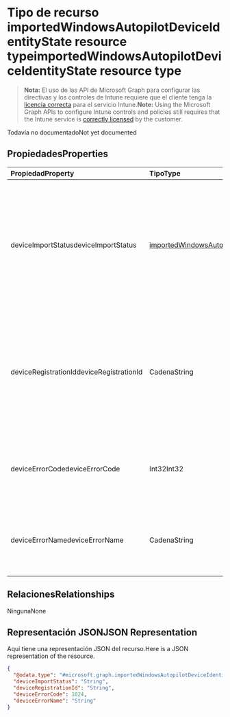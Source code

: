 # <a name="importedwindowsautopilotdeviceidentitystate-resource-type"></a><span data-ttu-id="89396-101">Tipo de recurso importedWindowsAutopilotDeviceIdentityState resource type</span><span class="sxs-lookup"><span data-stu-id="89396-101">importedWindowsAutopilotDeviceIdentityState resource type</span></span>

> <span data-ttu-id="89396-102">**Nota:** El uso de las API de Microsoft Graph para configurar las directivas y los controles de Intune requiere que el cliente tenga la [licencia correcta](https://go.microsoft.com/fwlink/?linkid=839381) para el servicio Intune.</span><span class="sxs-lookup"><span data-stu-id="89396-102">**Note:** Using the Microsoft Graph APIs to configure Intune controls and policies still requires that the Intune service is [correctly licensed](https://go.microsoft.com/fwlink/?linkid=839381) by the customer.</span></span>

<span data-ttu-id="89396-103">Todavía no documentado</span><span class="sxs-lookup"><span data-stu-id="89396-103">Not yet documented</span></span>
## <a name="properties"></a><span data-ttu-id="89396-104">Propiedades</span><span class="sxs-lookup"><span data-stu-id="89396-104">Properties</span></span>
|<span data-ttu-id="89396-105">Propiedad</span><span class="sxs-lookup"><span data-stu-id="89396-105">Property</span></span>|<span data-ttu-id="89396-106">Tipo</span><span class="sxs-lookup"><span data-stu-id="89396-106">Type</span></span>|<span data-ttu-id="89396-107">Descripción</span><span class="sxs-lookup"><span data-stu-id="89396-107">Description</span></span>|
|:---|:---|:---|
|<span data-ttu-id="89396-108">deviceImportStatus</span><span class="sxs-lookup"><span data-stu-id="89396-108">deviceImportStatus</span></span>|[<span data-ttu-id="89396-109">importedWindowsAutopilotDeviceIdentityImportStatus</span><span class="sxs-lookup"><span data-stu-id="89396-109">importedWindowsAutopilotDeviceIdentityImportStatus</span></span>](../resources/intune_enrollment_importedwindowsautopilotdeviceidentityimportstatus.md)|<span data-ttu-id="89396-110">Estado del dispositivo detectado por el servicio de directorio de dispositivo (DDS).</span><span class="sxs-lookup"><span data-stu-id="89396-110">Device status reported by Device Directory Service(DDS).</span></span> <span data-ttu-id="89396-111">Los valores posibles son: `unknown`, `pending`, `partial`, `complete` y `error`.</span><span class="sxs-lookup"><span data-stu-id="89396-111">The possible values are `unknown`, `pending`, `partial`, `complete`, `error`, , , , , , , or .</span></span>|
|<span data-ttu-id="89396-112">deviceRegistrationId</span><span class="sxs-lookup"><span data-stu-id="89396-112">deviceRegistrationId</span></span>|<span data-ttu-id="89396-113">Cadena</span><span class="sxs-lookup"><span data-stu-id="89396-113">String</span></span>|<span data-ttu-id="89396-114">Identificador del registro del dispositivo para el dispositivo agregado correctamente notificado por el servicio de directorio de dispositivo (DDS).</span><span class="sxs-lookup"><span data-stu-id="89396-114">Device Registration ID for successfully added device reported by Device Directory Service(DDS).</span></span>|
|<span data-ttu-id="89396-115">deviceErrorCode</span><span class="sxs-lookup"><span data-stu-id="89396-115">deviceErrorCode</span></span>|<span data-ttu-id="89396-116">Int32</span><span class="sxs-lookup"><span data-stu-id="89396-116">Int32</span></span>|<span data-ttu-id="89396-117">Código de error de dispositivo detectado por el servicio de directorio de dispositivo (DDS).</span><span class="sxs-lookup"><span data-stu-id="89396-117">Device error code reported by Device Directory Service(DDS).</span></span>|
|<span data-ttu-id="89396-118">deviceErrorName</span><span class="sxs-lookup"><span data-stu-id="89396-118">deviceErrorName</span></span>|<span data-ttu-id="89396-119">Cadena</span><span class="sxs-lookup"><span data-stu-id="89396-119">String</span></span>|<span data-ttu-id="89396-120">Nombre de error de dispositivo detectado por el servicio de directorio de dispositivo (DDS).</span><span class="sxs-lookup"><span data-stu-id="89396-120">Device error name reported by Device Directory Service(DDS).</span></span>|

## <a name="relationships"></a><span data-ttu-id="89396-121">Relaciones</span><span class="sxs-lookup"><span data-stu-id="89396-121">Relationships</span></span>
<span data-ttu-id="89396-122">Ninguna</span><span class="sxs-lookup"><span data-stu-id="89396-122">None</span></span>
## <a name="json-representation"></a><span data-ttu-id="89396-123">Representación JSON</span><span class="sxs-lookup"><span data-stu-id="89396-123">JSON Representation</span></span>
<span data-ttu-id="89396-124">Aquí tiene una representación JSON del recurso.</span><span class="sxs-lookup"><span data-stu-id="89396-124">Here is a JSON representation of the resource.</span></span>
<!--{
  "blockType": "resource",
  "@odata.type": "microsoft.graph.importedWindowsAutopilotDeviceIdentityState"
}-->
``` json
{
  "@odata.type": "#microsoft.graph.importedWindowsAutopilotDeviceIdentityState",
  "deviceImportStatus": "String",
  "deviceRegistrationId": "String",
  "deviceErrorCode": 1024,
  "deviceErrorName": "String"
}
```



